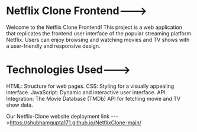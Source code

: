 # Netflix Clone Frontend--->
Welcome to the Netflix Clone Frontend! This project is a web application that replicates the frontend user interface of the popular streaming platform Netflix.
Users can enjoy browsing and watching movies and TV shows with a user-friendly and responsive design.

# Technologies Used--->

HTML: Structure for web pages.
CSS: Styling for a visually appealing interface.
JavaScript: Dynamic and interactive user interface.
API Integration: The Movie Database (TMDb) API for fetching movie and TV show data.

Our  Netflix-Clone website  deployment link --->https://shubhamgupta171.github.io/NetflixClone-main/



